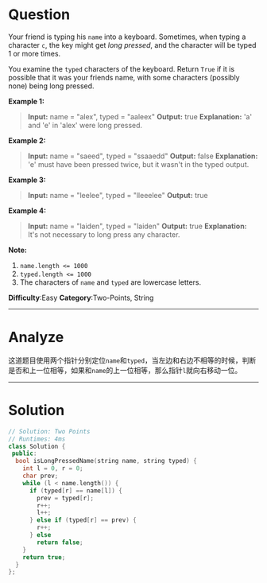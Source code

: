 
# Question

Your friend is typing his  `name` into a keyboard. Sometimes, when typing a character  `c`, the key might get  _long pressed_, and the character will be typed 1 or more times.

You examine the  `typed` characters of the keyboard. Return  `True`  if it is possible that it was your friends name, with some characters (possibly none) being long pressed.

**Example 1:**

> **Input:** name = "alex", typed = "aaleex"
> **Output:** true
> **Explanation:** 'a' and 'e' in 'alex' were long pressed.

**Example 2:**

> **Input:** name = "saeed", typed = "ssaaedd"
> **Output:** false
> **Explanation:** 'e' must have been pressed twice, but it wasn't in the typed output.

**Example 3:**

> **Input:** name = "leelee", typed = "lleeelee"
> **Output:** true

**Example 4:**

> **Input:** name = "laiden", typed = "laiden"
> **Output:** true
> **Explanation:** It's not necessary to long press any character.

**Note:**

1.  `name.length <= 1000`
2.  `typed.length <= 1000`
3.  The characters of  `name`  and  `typed`  are lowercase letters.

**Difficulty**:Easy
**Category**:Two-Points, String


------------

# Analyze

这道题目使用两个指针分别定位`name`和`typed`，当左边和右边不相等的时候，判断是否和上一位相等，如果和`name`的上一位相等，那么指针`l`就向右移动一位。

------------

# Solution

```cpp
// Solution: Two Points
// Runtimes: 4ms
class Solution {
 public:
  bool isLongPressedName(string name, string typed) {
    int l = 0, r = 0;
    char prev;
    while (l < name.length()) {
      if (typed[r] == name[l]) {
        prev = typed[r];
        r++;
        l++;
      } else if (typed[r] == prev) {
        r++;
      } else
        return false;
    }
    return true;
  }
};
```